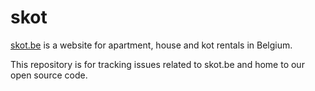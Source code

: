 # skot

[skot.be](skot.be) is a website for apartment, house and kot rentals in Belgium.

This repository is for tracking issues related to skot.be and home to our open source code.
